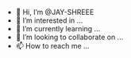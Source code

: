 - 👋 Hi, I’m @JAY-SHREEE
- 👀 I’m interested in ...
- 🌱 I’m currently learning ...
- 💞️ I’m looking to collaborate on ...
- 📫 How to reach me ...

<!---
JAY-SHREEE/JAY-SHREEE is a ✨ special ✨ repository because its `README.md` (this file) appears on your GitHub profile.
You can click the Preview link to take a look at your changes.
--->
